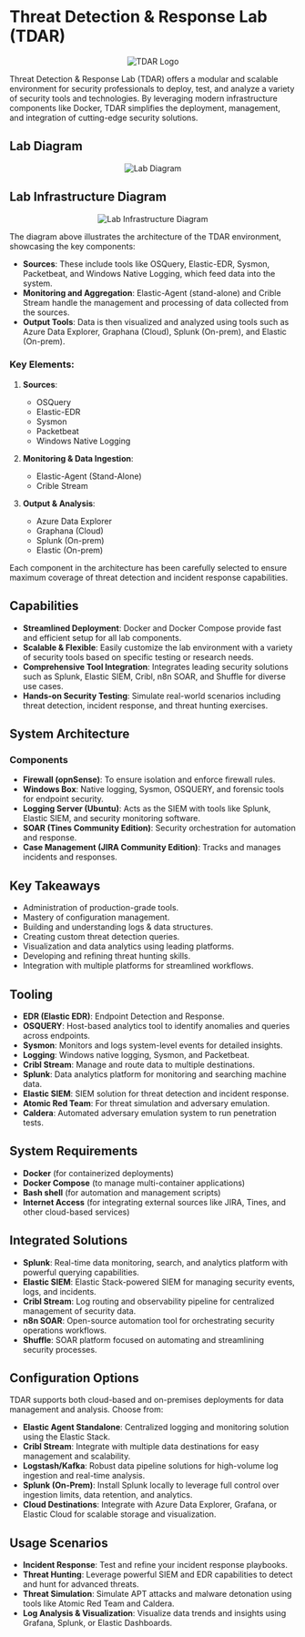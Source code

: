 # Threat Detection & Response Lab (TDAR)

<p align="center">
  <img src="Assets/output-onlinepngtools.png" alt="TDAR Logo" />
</p>

Threat Detection & Response Lab (TDAR) offers a modular and scalable environment for security professionals to deploy, test, and analyze a variety of security tools and technologies. By leveraging modern infrastructure components like Docker, TDAR simplifies the deployment, management, and integration of cutting-edge security solutions.

## Lab Diagram

<p align="center">
  <img src="Assets/labdaigram.png" alt="Lab Diagram" />
</p>

## Lab Infrastructure Diagram

<p align="center">
  <img src="Assets/flowchart1.png" alt="Lab Infrastructure Diagram" />
</p>

The diagram above illustrates the architecture of the TDAR environment, showcasing the key components:

- **Sources**: These include tools like OSQuery, Elastic-EDR, Sysmon, Packetbeat, and Windows Native Logging, which feed data into the system.
- **Monitoring and Aggregation**: Elastic-Agent (stand-alone) and Crible Stream handle the management and processing of data collected from the sources.
- **Output Tools**: Data is then visualized and analyzed using tools such as Azure Data Explorer, Graphana (Cloud), Splunk (On-prem), and Elastic (On-prem).

### Key Elements:

1. **Sources**:

   - OSQuery
   - Elastic-EDR
   - Sysmon
   - Packetbeat
   - Windows Native Logging

2. **Monitoring & Data Ingestion**:

   - Elastic-Agent (Stand-Alone)
   - Crible Stream

3. **Output & Analysis**:
   - Azure Data Explorer
   - Graphana (Cloud)
   - Splunk (On-prem)
   - Elastic (On-prem)

Each component in the architecture has been carefully selected to ensure maximum coverage of threat detection and incident response capabilities.

## Capabilities

- **Streamlined Deployment**: Docker and Docker Compose provide fast and efficient setup for all lab components.
- **Scalable & Flexible**: Easily customize the lab environment with a variety of security tools based on specific testing or research needs.
- **Comprehensive Tool Integration**: Integrates leading security solutions such as Splunk, Elastic SIEM, Cribl, n8n SOAR, and Shuffle for diverse use cases.
- **Hands-on Security Testing**: Simulate real-world scenarios including threat detection, incident response, and threat hunting exercises.

## System Architecture

### Components

- **Firewall (opnSense)**: To ensure isolation and enforce firewall rules.
- **Windows Box**: Native logging, Sysmon, OSQUERY, and forensic tools for endpoint security.
- **Logging Server (Ubuntu)**: Acts as the SIEM with tools like Splunk, Elastic SIEM, and security monitoring software.
- **SOAR (Tines Community Edition)**: Security orchestration for automation and response.
- **Case Management (JIRA Community Edition)**: Tracks and manages incidents and responses.

## Key Takeaways

- Administration of production-grade tools.
- Mastery of configuration management.
- Building and understanding logs & data structures.
- Creating custom threat detection queries.
- Visualization and data analytics using leading platforms.
- Developing and refining threat hunting skills.
- Integration with multiple platforms for streamlined workflows.

## Tooling

- **EDR (Elastic EDR)**: Endpoint Detection and Response.
- **OSQUERY**: Host-based analytics tool to identify anomalies and queries across endpoints.
- **Sysmon**: Monitors and logs system-level events for detailed insights.
- **Logging**: Windows native logging, Sysmon, and Packetbeat.
- **Cribl Stream**: Manage and route data to multiple destinations.
- **Splunk**: Data analytics platform for monitoring and searching machine data.
- **Elastic SIEM**: SIEM solution for threat detection and incident response.
- **Atomic Red Team**: For threat simulation and adversary emulation.
- **Caldera**: Automated adversary emulation system to run penetration tests.

## System Requirements

- **Docker** (for containerized deployments)
- **Docker Compose** (to manage multi-container applications)
- **Bash shell** (for automation and management scripts)
- **Internet Access** (for integrating external sources like JIRA, Tines, and other cloud-based services)

## Integrated Solutions

- **Splunk**: Real-time data monitoring, search, and analytics platform with powerful querying capabilities.
- **Elastic SIEM**: Elastic Stack-powered SIEM for managing security events, logs, and incidents.
- **Cribl Stream**: Log routing and observability pipeline for centralized management of security data.
- **n8n SOAR**: Open-source automation tool for orchestrating security operations workflows.
- **Shuffle**: SOAR platform focused on automating and streamlining security processes.

## Configuration Options

TDAR supports both cloud-based and on-premises deployments for data management and analysis. Choose from:

- **Elastic Agent Standalone**: Centralized logging and monitoring solution using the Elastic Stack.
- **Cribl Stream**: Integrate with multiple data destinations for easy management and scalability.
- **Logstash/Kafka**: Robust data pipeline solutions for high-volume log ingestion and real-time analysis.
- **Splunk (On-Prem)**: Install Splunk locally to leverage full control over ingestion limits, data retention, and analytics.
- **Cloud Destinations**: Integrate with Azure Data Explorer, Grafana, or Elastic Cloud for scalable storage and visualization.

## Usage Scenarios

- **Incident Response**: Test and refine your incident response playbooks.
- **Threat Hunting**: Leverage powerful SIEM and EDR capabilities to detect and hunt for advanced threats.
- **Threat Simulation**: Simulate APT attacks and malware detonation using tools like Atomic Red Team and Caldera.
- **Log Analysis & Visualization**: Visualize data trends and insights using Grafana, Splunk, or Elastic Dashboards.
